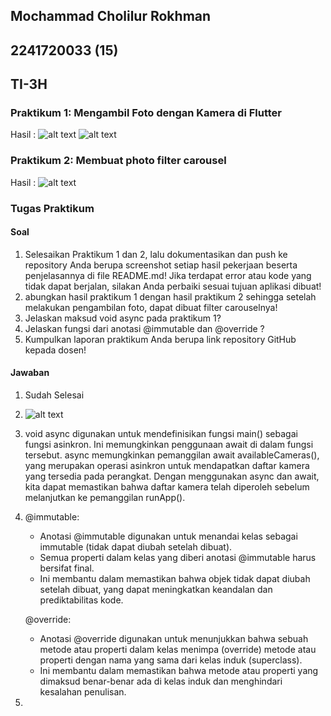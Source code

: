 ## Mochammad Cholilur Rokhman

## 2241720033 (15)

## TI-3H

### Praktikum 1: Mengambil Foto dengan Kamera di Flutter

Hasil : 
![alt text](<WhatsApp Image 2024-11-05 at 20.26.19_b71441f8.jpg>)
![alt text](<WhatsApp Image 2024-11-05 at 20.26.19_028da15e.jpg>)

### Praktikum 2: Membuat photo filter carousel

Hasil : 
![alt text](<WhatsApp Image 2024-11-05 at 20.28.37_9090757c.jpg>)

### Tugas Praktikum 

#### Soal 

1. Selesaikan Praktikum 1 dan 2, lalu dokumentasikan dan push ke repository Anda berupa screenshot setiap hasil pekerjaan beserta penjelasannya di file README.md! Jika terdapat error atau kode yang tidak dapat berjalan, silakan Anda perbaiki sesuai tujuan aplikasi dibuat!
2. abungkan hasil praktikum 1 dengan hasil praktikum 2 sehingga setelah melakukan pengambilan foto, dapat dibuat filter carouselnya!
3. Jelaskan maksud void async pada praktikum 1?
4. Jelaskan fungsi dari anotasi @immutable dan @override ?
5. Kumpulkan laporan praktikum Anda berupa link repository GitHub kepada dosen!

#### Jawaban 

1. Sudah Selesai
2. ![alt text](<WhatsApp Image 2024-11-05 at 21.14.13_e8a9bf6d.jpg>)
3. void async digunakan untuk mendefinisikan fungsi main() sebagai fungsi asinkron. Ini memungkinkan penggunaan await di dalam fungsi tersebut. async memungkinkan pemanggilan await availableCameras(), yang merupakan operasi asinkron untuk mendapatkan daftar kamera yang tersedia pada perangkat. Dengan menggunakan async dan await, kita dapat memastikan bahwa daftar kamera telah diperoleh sebelum melanjutkan ke pemanggilan runApp().
4.  @immutable:

    - Anotasi @immutable digunakan untuk menandai kelas sebagai immutable (tidak dapat diubah setelah dibuat).
    - Semua properti dalam kelas yang diberi anotasi @immutable harus bersifat final.
    - Ini membantu dalam memastikan bahwa objek tidak dapat diubah setelah dibuat, yang dapat meningkatkan keandalan dan prediktabilitas kode.

    @override:

    - Anotasi @override digunakan untuk menunjukkan bahwa sebuah metode atau properti dalam kelas menimpa (override) metode atau properti dengan nama yang sama dari kelas induk (superclass).
    - Ini membantu dalam memastikan bahwa metode atau properti yang dimaksud benar-benar ada di kelas induk dan menghindari kesalahan penulisan.
5. 


